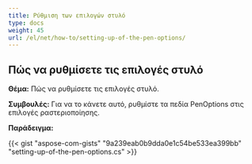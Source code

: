 ```yaml
---
title: Ρύθμιση των επιλογών στυλό
type: docs
weight: 45
url: /el/net/how-to/setting-up-of-the-pen-options/
---
```


## **Πώς να ρυθμίσετε τις επιλογές στυλό**

**Θέμα:** Πώς να ρυθμίσετε τις επιλογές στυλό.

**Συμβουλές:** Για να το κάνετε αυτό, ρυθμίστε τα πεδία PenOptions στις επιλογές ραστεριοποίησης.

**Παράδειγμα:**

{{< gist "aspose-com-gists" "9a239eab0b9dda0e1c54be533ea399bb" "setting-up-of-the-pen-options.cs" >}}
